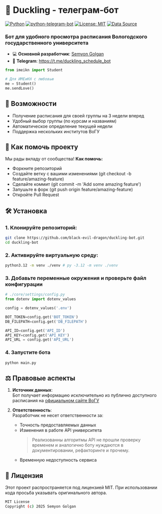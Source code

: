 # 📅 Duckling - телеграм-бот

[![Python](https://img.shields.io/badge/Python-3.12%2B-blue)](https://www.python.org/)
[![python-telegram-bot](https://img.shields.io/badge/python--telegram--bot-22.0-orange)](https://github.com/python-telegram-bot/python-telegram-bot)
[![License: MIT](https://img.shields.io/badge/License-MIT-yellow.svg)](https://opensource.org/licenses/MIT)
[![Data Source](https://img.shields.io/badge/Data_Source-tt2.vogu35.ru-green)](https://tt2.vogu35.ru/)

### Бот для удобного просмотра расписания Вологодского государственного университета
* 💻 **Основной разработчик**: [Semyon Golgan](https://github.com/black-evil-dragon)  
* 💬 **Telegram**: https://t.me/duckling_schedule_bot

```python
from imeikn import Student

# Для ИМЕиКН с любовью
me = Student()
me.sendLove()
```

   
## 🌟 Возможности
   - Получение расписания для своей группы на 3 недели вперед
   - Удобный выбор группы (по курсам и названиям)
   - Автоматическое определение текущей недели
   - Поддержка нескольких институтов ВоГУ
   <!-- - Автоматическое обновление данных при изменении расписания   -->
   <!-- - Уведомления о изменениях (в разработке)   -->


## 🤝 Как помочь проекту
Мы рады вкладу от сообщества!
**Как помочь:**
* Форкните репозиторий
* Создайте ветку с вашими изменениями (git checkout -b feature/amazing-feature)
* Сделайте коммит (git commit -m 'Add some amazing feature')
* Запушьте в форк (git push origin feature/amazing-feature)
* Откройте Pull Request


## 🛠 Установка

### 1. Клонируйте репозиторий:
```bash
git clone https://github.com/black-evil-dragon/duckling-bot.git
cd duckling-bot
```

### 2. Активируйте виртуальную среду:
```bash
python3.12 -m venv ./venv # py -3.12 -m venv ./venv
```

### 3. Добавьте переменные окружения и проверьте файл конфигурации
```python
# ./core/settings/config.py
from dotenv import dotenv_values

config = dotenv_values('.env')

BOT_TOKEN=config.get('BOT_TOKEN')
DB_FILEPATH=config.get('DB_FILEPATH')

API_ID=config.get('API_ID')
API_KEY=config.get('API_KEY')
API_URL = config.get('API_URL')

```

### 4. Запустите бота
```bash
python main.py
```

## ⚖️ Правовые аспекты

1. **Источник данных**:  
   Бот получает информацию исключительно из публично доступного расписания на [официальном сайте ВоГУ](https://tt2.vogu35.ru/)

2. **Ответственность**:  
   Разработчик не несет ответственности за:  
   - Точность предоставляемых данных
   - Изменения в работе API университета
      > Реализованны алгоритмы API не прошли проверку временем и аналогично боту нуждаются в документировании, рефакторинге и прочему.
   - Временную недоступность сервиса

## 📜 Лицензия
Этот проект распространяется под лицензией MIT.
При использовании кода просьба указывать оригинального автора.

```bash
MIT License
Copyright (c) 2025 Semyon Golgan
```
